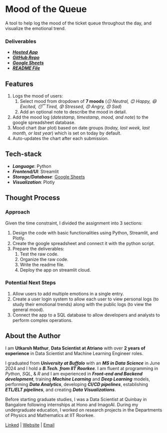 # Mood of the Queue
A tool to help log the mood of the ticket queue throughout the day, and visualize the emotional trend.

### Deliverables
- ***[Hosted App](https://mood-of-the-queue-um.streamlit.app/)***
- ***[GitHub Repo](https://github.com/datamathur/mood-of-the-queue)***
- ***[Google Sheets](https://docs.google.com/spreadsheets/d/1bLnA-wFF987cenKfLPaCXHL6BK-fVd7Iht_Nypc-ATM/edit?usp=drive_link)***
- ***[README File](https://github.com/datamathur/mood-of-the-queue/blob/main/README.md)***

## Features
1. Logs the mood of users:
   1. Select mood from dropdown of **7 moods** (*😐 Neutral, 😊 Happy, 😄 Excited, 😴 Tired, 😰 Stressed, 😠 Angry, 😞 Sad*)
   2. Add an optional note to describe the mood in detail.
2. Add the mood log (*datestamp, timestamp, mood, and note*) to the google spreadsheet database.
3. Mood chart (bar plot) based on date groups (*today, last week, last month, or last year*) which is set on today by default.
4. Auto-updates the chart after each submission.

## Tech-stack
- ***Language***: Python
- ***Frontend/UI***: Streamlit
- ***Storage/Database***: [Google Sheets](https://docs.google.com/spreadsheets/d/1bLnA-wFF987cenKfLPaCXHL6BK-fVd7Iht_Nypc-ATM/edit?usp=drive_link)
- ***Visualization***: Plotly

## Thought Process

### Approach
Given the time constraint, I divided the assignment into 3 sections:
1. Design the code with basic functionalities using Python, Streamlit, and Plotly.
2. Create the google spreadsheet and connect it with the python script.
3. Prepare the deliverables:
   1. Test the raw code.
   2. Organize the raw code.
   3. Write the readme file.
   4. Deploy the app on streamlit cloud.

### Potential Next Steps
1. Allow users to add multiple emotions in a single entry.
2. Create a user login system to allow each user to view personal logs (to study their emotional trends) along with the public logs (to view the general mood).
3. Connect the app to a SQL database to allow developers and analysts to perform complex operations.


## About the Author
I am **Utkarsh Mathur**, **Data Scientist at Atriano** with over **2 years of experience** in Data Scientist and Machine Learning Engineer roles. 

I graduated from ***University at Buffalo*** with an ***MS in Data Science*** in June 2024 and I hold a ***B.Tech. from IIT Roorkee***. I am fluent at programming in *Python*, *SQL*, & *R* and I am experienced in ***Front-end and Backend development***, training ***Machine Learning*** and ***Deep Learning*** models, performing ***Data Analytics***, developing ***CI/CD pipelines***, establishing ***ETL/ELT pipelines***, and creating ***Data Visualizations***.

Before starting graduate studies, I was a Data Scientist at Quinbay in Bangalore following internships at Hono and ImagoAI. During my undergraduate education, I worked on research projects in the Departments of Physics and Mathematics at IIT Roorkee.

[Linked](https://www.linkedin.com/in/utkarshmathur1024/) | [Website](https://datamathur.github.io/) | [Email](mailto:utkarsh.mathur@gmail.com)